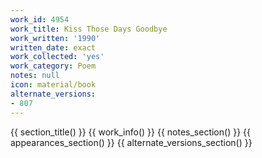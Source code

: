 ```yaml
---
work_id: 4954
work_title: Kiss Those Days Goodbye
work_written: '1990'
written_date: exact
work_collected: 'yes'
work_category: Poem
notes: null
icon: material/book
alternate_versions:
- 807
---
```


{{ section_title() }}
{{ work_info() }}
{{ notes_section() }}
{{ appearances_section() }}
{{ alternate_versions_section() }}